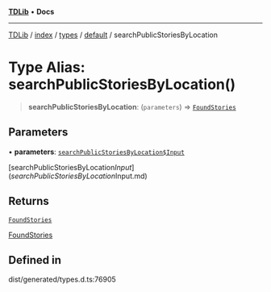 [**TDLib**](../../../../../../README.md) • **Docs**

***

[TDLib](../../../../../../modules.md) / [index](../../../../../README.md) / [types](../../../README.md) / [default](../README.md) / searchPublicStoriesByLocation

# Type Alias: searchPublicStoriesByLocation()

> **searchPublicStoriesByLocation**: (`parameters`) => [`FoundStories`](FoundStories.md)

## Parameters

• **parameters**: [`searchPublicStoriesByLocation$Input`](searchPublicStoriesByLocation$Input.md)

[searchPublicStoriesByLocation$Input](searchPublicStoriesByLocation$Input.md)

## Returns

[`FoundStories`](FoundStories.md)

[FoundStories](FoundStories.md)

## Defined in

dist/generated/types.d.ts:76905

